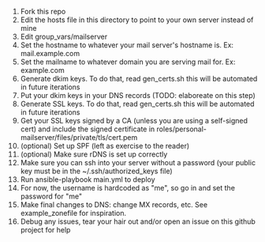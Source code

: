 1. Fork this repo
2. Edit the hosts file in this directory to point to your own server instead of mine
3. Edit group_vars/mailserver
  1. Set the hostname to whatever your mail server's hostname is. Ex: mail.example.com
  2. Set the mailname to whatever domain you are serving mail for. Ex: example.com
4. Generate dkim keys. To do that, read gen_certs.sh this will be automated in future iterations
5. Put your dkim keys in your DNS records (TODO: elaboreate on this step)
6. Generate SSL keys. To do that, read gen_certs.sh this will be automated in future iterations
7. Get your SSL keys signed by a CA (unless you are using a self-signed cert) and include the signed certificate in roles/personal-mailserver/files/private/tls/cert.pem
8. (optional) Set up SPF (left as exercise to the reader)
9. (optional) Make sure rDNS is set up correctly
10. Make sure you can ssh into your server without a password (your public key must be in the ~/.ssh/authorized_keys file)
10. Run ansible-playbook main.yml to deploy
11. For now, the username is hardcoded as "me", so go in and set the password for "me"
12. Make final changes to DNS: change MX records, etc. See example_zonefile for inspiration.
13. Debug any issues, tear your hair out and/or open an issue on this github project for help
